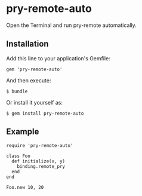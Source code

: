 # pry-remote-auto

Open the Terminal and run pry-remote automatically.

## Installation

Add this line to your application's Gemfile:

    gem 'pry-remote-auto'

And then execute:

    $ bundle

Or install it yourself as:

    $ gem install pry-remote-auto

## Example

    require 'pry-remote-auto'

    class Foo
      def initialize(x, y)
        binding.remote_pry
      end
    end

    Foo.new 10, 20
